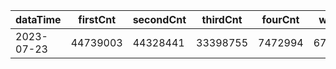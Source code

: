 |dataTime|firstCnt|secondCnt|thirdCnt|fourCnt|winCnt|vrate|wrate|
|-|-|-|-|-|-|-|-|
|2023-07-23|44739003|44328441|33398755|7472994|6712819|0%|0%|